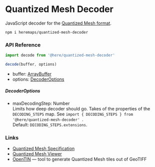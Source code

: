 Quantized Mesh Decoder
===========================================

JavaScript decoder for the [Quantized Mesh format](https://github.com/AnalyticalGraphicsInc/quantized-mesh).

```
npm i heremaps/quantized-mesh-decoder
```



### API Reference

```javascript
import decode from '@here/quantized-mesh-decoder'

decode(buffer, options)
```

* buffer: [ArrayBuffer](https://developer.mozilla.org/en-US/docs/Web/JavaScript/Reference/Global_Objects/ArrayBuffer)
* options: [DecoderOptions](#decoderoptions)

##### DecoderOptions

* maxDecodingStep: Number  
  Limits how deep decoder should go.  Takes of the properties of the `DECODING_STEPS` map. See `import { DECODING_STEPS } from '@here/quantized-mesh-decoder' `.   
  Default: `DECODING_STEPS.extensions`.



### Links

* [Quantized Mesh Specification](https://github.com/AnalyticalGraphicsInc/quantized-mesh)
* [Quantized Mesh Viewer](https://github.com/heremaps/quantized-mesh-viewer)
* [OpenTIN](https://github.com/heremaps/open-tin) — tool to generate Quantized Mesh tiles out of GeoTIFF